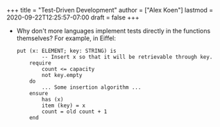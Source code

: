 +++
title = "Test-Driven Development"
author = ["Alex Koen"]
lastmod = 2020-09-22T12:25:57-07:00
draft = false
+++

-   Why don't more languages implement tests directly in the functions themselves? For example, in Eiffel:

    ```prog
    put (x: ELEMENT; key: STRING) is
    		-- Insert x so that it will be retrievable through key.
    	require
    		count <= capacity
    		not key.empty
    	do
    		... Some insertion algorithm ...
    	ensure
    		has (x)
    		item (key) = x
    		count = old count + 1
    	end
    ```
